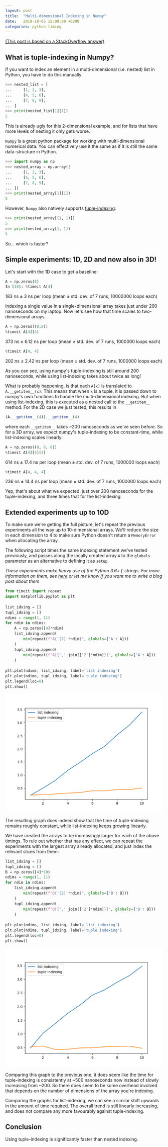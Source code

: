 ```yaml
---
layout: post
title:  "Multi-dimensional Indexing in Numpy"
date:   2019-10-05 12:00:00 +0200
categories: python timing
---
```


[(This post is based on a StackOverflow answer)](https://stackoverflow.com/questions/57623010/optimizing-performance-of-list-comprehension-using-all-indexes-in-own-functions/57750084#57750084)

## What is tuple-indexing in Numpy?

If you want to index an element in a multi-dimensional (i.e. nested) list in Python, you have to do this manually:

```python
>>> nested_list = [
...     [1, 2, 3],
...     [4, 5, 6],
...     [7, 8, 9],
... ]
>>> print(nested_list[1][1])
5
```

This is already ugly for this 2-dimensional example, and for lists that have more levels of nesting it only gets worse.

`Numpy` is a great python package for working with multi-dimensional numerical data. You can effectively use it the same as if it is still the same data-structure in Python.

```python
>>> import numpy as np
>>> nested_array = np.array([
...     [1, 2, 3],
...     [4, 5, 6],
...     [7, 8, 9],
... ])
>>> print(nested_array[1][1])
5
```

However, `Numpy` also natively supports [tuple-indexing][1]:

```python
>>> print(nested_array[(1, 1)])
5
>>> print(nested_array[1, 1])
5
```

So... which is faster? 

## Simple experiments: 1D, 2D and now also in 3D!

Let's start with the 1D case to get a baseline:

```python
A = np.zeros(8)
In [18]: %timeit A[4]
```
183 ns ± 3 ns per loop (mean ± std. dev. of 7 runs, 10000000 loops each)

Indexing a single value in a single-dimensional array takes just under 200 nanoseconds on my laptop. Now let's see how that time scales to two-dimensional arrays.

```python
A = np.zeros((8,8))
%timeit A[4][4]
```
373 ns ± 6.12 ns per loop (mean ± std. dev. of 7 runs, 1000000 loops each)
```python
%timeit A[4, 4]
```
202 ns ± 2.42 ns per loop (mean ± std. dev. of 7 runs, 1000000 loops each)

As you can see, using numpy's tuple-indexing is still around 200 nanoseconds, while using list-indexing takes about twice as long!

What is probably happening, is that each `A[x]` is translated to `A.__getitem__(x)`. This means that when `x` is a tuple, it is passed down to numpy's own functions to handle the multi-dimensional indexing. But when using list-indexing, this is executed as a nested call to the `__getitem__` method. For the 2D case we just tested, this results in
```python
(A.__getitem__(4)).__getitem__(4)
```
where each `__getitem__` takes ~200 nanoseconds as we've seen before. So for a 3D array, we expect numpy's tuple-indexing to be constant-time, while list-indexing scales linearly:

```python
A = np.zeros((8, 8, 8))
%timeit A[4][4][4]
```
614 ns ± 17.4 ns per loop (mean ± std. dev. of 7 runs, 1000000 loops each)
```python
%timeit A[4, 4, 4]
```
236 ns ± 14.4 ns per loop (mean ± std. dev. of 7 runs, 1000000 loops each)

Yep, that's about what we expected: just over 200 nanoseconds for the tuple-indexing, and three times that for the list-indexing.

## Extended experiments up to 10D

To make sure we're getting the full picture, let's repeat the previous experiments all the way up to 10-dimensional arrays. We'll reduce the size in each dimension to 4 to make sure Python doesn't return a `MemoryError` when allocating the array.

The following script times the same indexing statement we've tested previously, and passes along the locally created array `A` to the `globals` parameter as an alternative to defining it as `setup`.

*These experiments make heavy use of the Python 3.6+ f-strings. For more information on them, see [here][2] or let me know if you want me to write a blog post about them*

```python
from timeit import repeat
import matplotlib.pyplot as plt

list_idxing = []
tupl_idxing = []
ndims = range(1, 11)
for ndim in ndims:
    A = np.zeros([4]*ndim)
    list_idxing.append(
        min(repeat(f"A{'[2]'*ndim}", globals={'A': A}))
    )
    tupl_idxing.append(
        min(repeat(f"A[{','.join(['2']*ndim)}]", globals={'A': A}))
    )

plt.plot(ndims, list_idxing, label='list indexing')
plt.plot(ndims, tupl_idxing, label='tuple indexing')
plt.legend(loc=0)
plt.show()
```
![](/img/list-vs-tuple-indexing.png)

The resulting graph does indeed show that the time of tuple-indexing remains roughly constant, while list-indexing keeps growing linearly.

We have created the arrays to be increasingly larger for each of the above timings. To rule out whether that has any effect, we can repeat the experiments with the largest array already allocated, and just index the relevant slices from them:

```python
list_idxing = []
tupl_idxing = []
B = np.zeros([4]*10)
ndims = range(1, 11)
for ndim in ndims:
    list_idxing.append(
        min(repeat(f"B{'[2]'*ndim}", globals={'B': B}))
    )
    tupl_idxing.append(
        min(repeat(f"B[{','.join(['2']*ndim)}]", globals={'B': B}))
    )

plt.plot(ndims, list_idxing, label='list indexing')
plt.plot(ndims, tupl_idxing, label='tuple indexing')
plt.legend(loc=0)
plt.show()
```
![](/img/list-vs-tuple-indexing-const-size-array.png)

Comparing this graph to the previous one, it does seem like the time for tuple-indexing is consistently at ~500 nanoseconds now instead of slowly increasing from ~200. So there does seem to be some overhead involved that depends on the number of dimensions of the array you're indexing.

Comparing the graphs for list-indexing, we can see a similar shift upwards in the amount of time required. The overall trend is still linearly increasing, and does not compare any more favourably against tuple-indexing.

## Conclusion

Using tuple-indexing is significantly faster than nested indexing.

[1]: https://docs.scipy.org/doc/numpy/reference/arrays.indexing.html
[2]: https://docs.python.org/3.7/reference/lexical_analysis.html#f-strings

